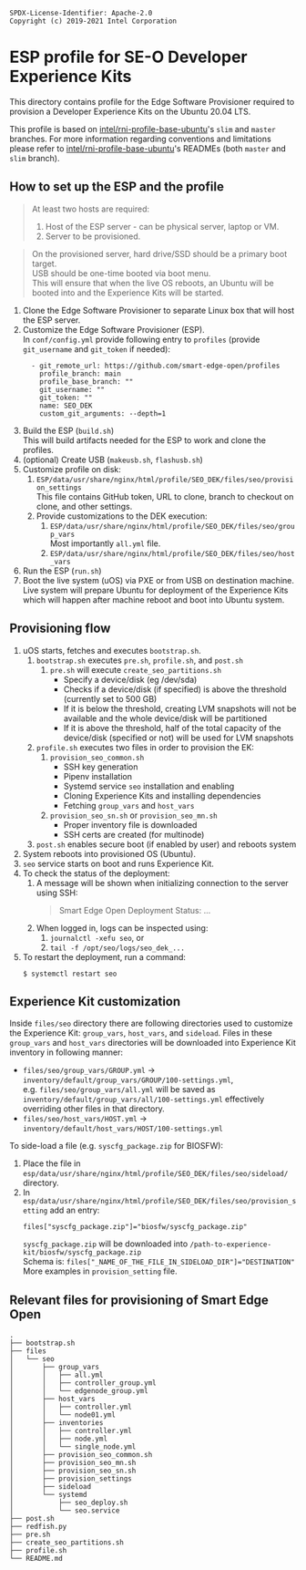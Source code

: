 ```text
SPDX-License-Identifier: Apache-2.0
Copyright (c) 2019-2021 Intel Corporation
```

# ESP profile for SE-O Developer Experience Kits

This directory contains profile for the Edge Software Provisioner required to provision a Developer Experience Kits on the Ubuntu 20.04 LTS.

This profile is based on [intel/rni-profile-base-ubuntu](https://github.com/intel/rni-profile-base-ubuntu)'s `slim` and `master` branches.
For more information regarding conventions and limitations please refer to [intel/rni-profile-base-ubuntu](https://github.com/intel/rni-profile-base-ubuntu)'s READMEs (both `master` and `slim` branch).

## How to set up the ESP and the profile

> At least two hosts are required:
> 1. Host of the ESP server - can be physical server, laptop or VM.
> 1. Server to be provisioned.

> On the provisioned server, hard drive/SSD should be a primary boot target.<br>
> USB should be one-time booted via boot menu.<br>
> This will ensure that when the live OS reboots, an Ubuntu will be booted into and the Experience Kits will be started.

1. Clone the Edge Software Provisioner to separate Linux box that will host the ESP server.
1. Customize the Edge Software Provisioner (ESP).<br>
   In `conf/config.yml` provide following entry to `profiles` (provide `git_username` and `git_token` if needed):
   ```
     - git_remote_url: https://github.com/smart-edge-open/profiles
       profile_branch: main
       profile_base_branch: ""
       git_username: ""
       git_token: ""
       name: SEO_DEK
       custom_git_arguments: --depth=1
   ```
1. Build the ESP (`build.sh`)<br>
   This will build artifacts needed for the ESP to work and clone the profiles.
1. (optional) Create USB (`makeusb.sh`, `flashusb.sh`)
1. Customize profile on disk:
   1. `ESP/data/usr/share/nginx/html/profile/SEO_DEK/files/seo/provision_settings`</br>
      This file contains GitHub token, URL to clone, branch to checkout on clone, and other settings.
   1. Provide customizations to the DEK execution:
      1. `ESP/data/usr/share/nginx/html/profile/SEO_DEK/files/seo/group_vars`<br>
         Most importantly `all.yml` file.
      1. `ESP/data/usr/share/nginx/html/profile/SEO_DEK/files/seo/host_vars`
1. Run the ESP (`run.sh`)
1. Boot the live system (uOS) via PXE or from USB on destination machine.<br>
   Live system will prepare Ubuntu for deployment of the Experience Kits which will happen after machine reboot and boot into Ubuntu system.

## Provisioning flow

1. uOS starts, fetches and executes `bootstrap.sh`.
   1. `bootstrap.sh` executes `pre.sh`, `profile.sh`, and `post.sh`
      1. `pre.sh` will execute `create_seo_partitions.sh`
         - Specify a device/disk (eg /dev/sda)
         - Checks if a device/disk (if specified) is above the threshold (currently set to 500 GB)
         - If it is below the threshold, creating LVM snapshots will not be available and the whole device/disk will be partitioned
         - If it is above the threshold, half of the total capacity of the device/disk (specified or not) will be used for LVM snapshots
   1. `profile.sh` executes two files in order to provision the EK: 
      1. `provision_seo_common.sh`
         - SSH key generation
         - Pipenv installation
         - Systemd service `seo` installation and enabling
         - Cloning Experience Kits and installing dependencies
         - Fetching `group_vars` and `host_vars`
      2. `provision_seo_sn.sh` or `provision_seo_mn.sh`
         - Proper inventory file is downloaded
         - SSH certs are created (for multinode)
   1. `post.sh` enables secure boot (if enabled by user) and reboots system
1. System reboots into provisioned OS (Ubuntu).
1. `seo` service starts on boot and runs Experience Kit.<br>
1. To check the status of the deployment:
   1. A message will be shown when initializing connection to the server using SSH:
      > Smart Edge Open Deployment Status: ...
   1. When logged in, logs can be inspected using:
      1. `journalctl -xefu seo`, or
      1. `tail -f /opt/seo/logs/seo_dek_...`
1. To restart the deployment, run a command:
   ```
   $ systemctl restart seo
   ```

## Experience Kit customization
Inside `files/seo` directory there are following directories used to customize the Experience Kit: `group_vars`, `host_vars`, and `sideload`.
Files in these `group_vars` and `host_vars` directories will be downloaded into Experience Kit inventory in following manner:
* `files/seo/group_vars/GROUP.yml` -> `inventory/default/group_vars/GROUP/100-settings.yml`,<br>
   e.g. `files/seo/group_vars/all.yml` will be saved as `inventory/default/group_vars/all/100-settings.yml` effectively overriding other files in that directory.
* `files/seo/host_vars/HOST.yml` -> `inventory/default/host_vars/HOST/100-settings.yml`

To side-load a file (e.g. `syscfg_package.zip` for BIOSFW):
1. Place the file in `esp/data/usr/share/nginx/html/profile/SEO_DEK/files/seo/sideload/` directory.
1. In `esp/data/usr/share/nginx/html/profile/SEO_DEK/files/seo/provision_setting` add an entry:
   ```
   files["syscfg_package.zip"]="biosfw/syscfg_package.zip"
   ```
   `syscfg_package.zip` will be downloaded into `/path-to-experience-kit/biosfw/syscfg_package.zip`<br>
   Schema is: `files["_NAME_OF_THE_FILE_IN_SIDELOAD_DIR"]="DESTINATION"`<br>
   More examples in `provision_setting` file.

## Relevant files for provisioning of Smart Edge Open

```
.
├── bootstrap.sh
├── files
│   └── seo
│       ├── group_vars
│       │   ├── all.yml
│       │   ├── controller_group.yml
│       │   └── edgenode_group.yml
│       ├── host_vars
│       │   ├── controller.yml
│       │   └── node01.yml
│       ├── inventories
│       │   ├── controller.yml
│       │   ├── node.yml
│       │   └── single_node.yml
│       ├── provision_seo_common.sh
│       ├── provision_seo_mn.sh
│       ├── provision_seo_sn.sh
│       ├── provision_settings
│       ├── sideload
│       └── systemd
│           ├── seo_deploy.sh
│           └── seo.service
├── post.sh
├── redfish.py
├── pre.sh
├── create_seo_partitions.sh
├── profile.sh
└── README.md
```
